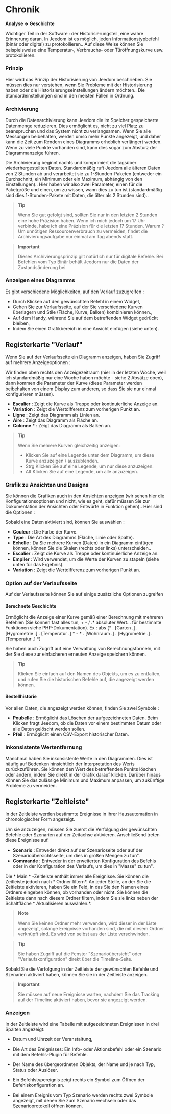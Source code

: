 # Chronik
**Analyse → Geschichte**

Wichtiger Teil in der Software : der Historisierungsteil, eine wahre Erinnerung daran. In Jeedom ist es möglich, jeden Informationstypbefehl (binär oder digital) zu protokollieren.. Auf diese Weise können Sie beispielsweise eine Temperatur-, Verbrauchs- oder Türöffnungskurve usw. protokollieren.

### Prinzip

Hier wird das Prinzip der Historisierung von Jeedom beschrieben. Sie müssen dies nur verstehen, wenn Sie Probleme mit der Historisierung haben oder die Historisierungseinstellungen ändern möchten.. Die Standardeinstellungen sind in den meisten Fällen in Ordnung.

### Archivierung

Durch die Datenarchivierung kann Jeedom die im Speicher gespeicherte Datenmenge reduzieren. Dies ermöglicht es, nicht zu viel Platz zu beanspruchen und das System nicht zu verlangsamen. Wenn Sie alle Messungen beibehalten, werden umso mehr Punkte angezeigt, und daher kann die Zeit zum Rendern eines Diagramms erheblich verlängert werden. Wenn zu viele Punkte vorhanden sind, kann dies sogar zum Absturz der Diagrammanzeige führen.

Die Archivierung beginnt nachts und komprimiert die tagsüber wiederhergestellten Daten. Standardmäßig ruft Jeedom alle älteren Daten von 2 Stunden ab und verarbeitet sie zu 1-Stunden-Paketen (entweder ein Durchschnitt, ein Minimum oder ein Maximum, abhängig von den Einstellungen).. Hier haben wir also zwei Parameter, einen für die Paketgröße und einen, um zu wissen, wann dies zu tun ist (standardmäßig sind dies 1-Stunden-Pakete mit Daten, die älter als 2 Stunden sind)..

> **Tip**
>
> Wenn Sie gut gefolgt sind, sollten Sie nur in den letzten 2 Stunden eine hohe Präzision haben. Wenn ich mich jedoch um 17 Uhr verbinde, habe ich eine Präzision für die letzten 17 Stunden. Warum ? Um unnötigen Ressourcenverbrauch zu vermeiden, findet die Archivierungsaufgabe nur einmal am Tag abends statt.

> **Important**
>
> Dieses Archivierungsprinzip gilt natürlich nur für digitale Befehle. Bei Befehlen vom Typ Binär behält Jeedom nur die Daten der Zustandsänderung bei.

### Anzeigen eines Diagramms

Es gibt verschiedene Möglichkeiten, auf den Verlauf zuzugreifen :

- Durch Klicken auf den gewünschten Befehl in einem Widget,
- Gehen Sie zur Verlaufsseite, auf der Sie verschiedene Kurven überlagern und Stile (Fläche, Kurve, Balken) kombinieren können.,
- Auf dem Handy, während Sie auf dem betreffenden Widget gedrückt bleiben,
- Indem Sie einen Grafikbereich in eine Ansicht einfügen (siehe unten).

## Registerkarte &quot;Verlauf&quot;

Wenn Sie auf der Verlaufsseite ein Diagramm anzeigen, haben Sie Zugriff auf mehrere Anzeigeoptionen :

Wir finden oben rechts den Anzeigezeitraum (hier in der letzten Woche, weil ich standardmäßig nur eine Woche haben möchte - siehe 2 Absätze oben), dann kommen die Parameter der Kurve (diese Parameter werden beibehalten von einem Display zum anderen, so dass Sie sie nur einmal konfigurieren müssen).

- **Escalier** : Zeigt die Kurve als Treppe oder kontinuierliche Anzeige an.
- **Variation** : Zeigt die Wertdifferenz zum vorherigen Punkt an.
- **Ligne** : Zeigt das Diagramm als Linien an.
- **Aire** : Zeigt das Diagramm als Fläche an.
- **Colonne**\.* : Zeigt das Diagramm als Balken an.

> **Tip**
>
> Wenn Sie mehrere Kurven gleichzeitig anzeigen:
> - Klicken Sie auf eine Legende unter dem Diagramm, um diese Kurve anzuzeigen / auszublenden.
> - Strg Klicken Sie auf eine Legende, um nur diese anzuzeigen.
> - Alt Klicken Sie auf eine Legende, um alle anzuzeigen.


### Grafik zu Ansichten und Designs

Sie können die Grafiken auch in den Ansichten anzeigen (wir sehen hier die Konfigurationsoptionen und nicht, wie es geht, dafür müssen Sie zur Dokumentation der Ansichten oder Entwürfe in Funktion gehen).. Hier sind die Optionen :

Sobald eine Daten aktiviert sind, können Sie auswählen :
- **Couleur** : Die Farbe der Kurve.
- **Type** : Die Art des Diagramms (Fläche, Linie oder Spalte).
- **Echelle** : Da Sie mehrere Kurven (Daten) in ein Diagramm einfügen können, können Sie die Skalen (rechts oder links) unterscheiden..
- **Escalier** : Zeigt die Kurve als Treppe oder kontinuierliche Anzeige an.
- **Empiler** : Wird verwendet, um die Werte der Kurven zu stapeln (siehe unten für das Ergebnis).
- **Variation** : Zeigt die Wertdifferenz zum vorherigen Punkt an.

### Option auf der Verlaufsseite

Auf der Verlaufsseite können Sie auf einige zusätzliche Optionen zugreifen

#### Berechnete Geschichte

Ermöglicht die Anzeige einer Kurve gemäß einer Berechnung mit mehreren Befehlen (Sie können fast alles tun, + - / \.* absoluter Wert… für bestimmte Funktionen siehe PHP-Dokumentation).
Ex :
abs (* \. [Garten \.] \. [Hygrometrie \.] \. [Temperatur \.] * - * \. [Wohnraum \.] \. [Hygrometrie \.] \. [Temperatur \.] *)

Sie haben auch Zugriff auf eine Verwaltung von Berechnungsformeln, mit der Sie diese zur einfacheren erneuten Anzeige speichern können.

> **Tip**
>
> Klicken Sie einfach auf den Namen des Objekts, um es zu entfalten, und rufen Sie die historischen Befehle auf, die angezeigt werden können.

#### Bestellhistorie

Vor allen Daten, die angezeigt werden können, finden Sie zwei Symbole :

- **Poubelle** : Ermöglicht das Löschen der aufgezeichneten Daten. Beim Klicken fragt Jeedom, ob die Daten vor einem bestimmten Datum oder alle Daten gelöscht werden sollen.
- **Pfeil** : Ermöglicht einen CSV-Export historischer Daten.

### Inkonsistente Wertentfernung

Manchmal haben Sie inkonsistente Werte in den Diagrammen. Dies ist häufig auf Bedenken hinsichtlich der Interpretation des Werts zurückzuführen. Sie können den Wert des betreffenden Punkts löschen oder ändern, indem Sie direkt in der Grafik darauf klicken. Darüber hinaus können Sie das zulässige Minimum und Maximum anpassen, um zukünftige Probleme zu vermeiden.

## Registerkarte &quot;Zeitleiste&quot;

In der Zeitleiste werden bestimmte Ereignisse in Ihrer Hausautomation in chronologischer Form angezeigt.

Um sie anzuzeigen, müssen Sie zuerst die Verfolgung der gewünschten Befehle oder Szenarien auf der Zeitachse aktivieren. Anschließend treten diese Ereignisse auf.

- **Scenario** : Entweder direkt auf der Szenarioseite oder auf der Szenarioübersichtsseite, um dies in großen Mengen zu tun".
- **Commande** : Entweder in der erweiterten Konfiguration des Befehls oder in der Konfiguration des Verlaufs, um dies in "Masse" zu tun".

Die * Main * -Zeitleiste enthält immer alle Ereignisse. Sie können die Zeitleiste jedoch nach * Ordner filtern*. An jeder Stelle, an der Sie die Zeitleiste aktivieren, haben Sie ein Feld, in das Sie den Namen eines Ordners eingeben können, ob vorhanden oder nicht.
Sie können die Zeitleiste dann nach diesem Ordner filtern, indem Sie sie links neben der Schaltfläche * Aktualisieren auswählen.*.

> **Note**
>
> Wenn Sie keinen Ordner mehr verwenden, wird dieser in der Liste angezeigt, solange Ereignisse vorhanden sind, die mit diesem Ordner verknüpft sind. Es wird von selbst aus der Liste verschwinden.

> **Tip**
>
> Sie haben Zugriff auf die Fenster &quot;Szenarioübersicht&quot; oder &quot;Verlaufskonfiguration&quot; direkt über die Timeline-Seite.

Sobald Sie die Verfolgung in der Zeitleiste der gewünschten Befehle und Szenarien aktiviert haben, können Sie sie in der Zeitleiste anzeigen.

> **Important**
>
> Sie müssen auf neue Ereignisse warten, nachdem Sie das Tracking auf der Timeline aktiviert haben, bevor sie angezeigt werden.

### Anzeigen

In der Zeitleiste wird eine Tabelle mit aufgezeichneten Ereignissen in drei Spalten angezeigt:

- Datum und Uhrzeit der Veranstaltung,
- Die Art des Ereignisses: Ein Info- oder Aktionsbefehl oder ein Szenario mit dem Befehls-Plugin für Befehle.
- Der Name des übergeordneten Objekts, der Name und je nach Typ, Status oder Auslöser.

- Ein Befehlstypereignis zeigt rechts ein Symbol zum Öffnen der Befehlskonfiguration an.
- Bei einem Ereignis vom Typ Szenario werden rechts zwei Symbole angezeigt, mit denen Sie zum Szenario wechseln oder das Szenarioprotokoll öffnen können.


